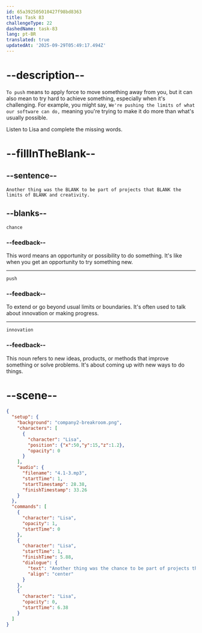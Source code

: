 ```yaml
---
id: 65a392505010427f98bd8363
title: Task 83
challengeType: 22
dashedName: task-83
lang: pt-BR
translated: true
updatedAt: '2025-09-29T05:49:17.494Z'
---
```


<!-- (Audio) Lisa: Another thing was the chance to be part of projects that push the limits of innovation and creativity. -->

# --description--

`To push` means to apply force to move something away from you, but it can also mean to try hard to achieve something, especially when it's challenging. For example,  you might say, `We're pushing the limits of what our software can do,` meaning you're trying to make it do more than what's usually possible.

Listen to Lisa and complete the missing words.

# --fillInTheBlank--

## --sentence--

`Another thing was the BLANK to be part of projects that BLANK the limits of BLANK and creativity.`

## --blanks--

`chance`

### --feedback--

This word means an opportunity or possibility to do something. It's like when you get an opportunity to try something new.

---

`push`

### --feedback--

To extend or go beyond usual limits or boundaries. It's often used to talk about innovation or making progress.

---

`innovation`

### --feedback--

This noun refers to new ideas, products, or methods that improve something or solve problems. It's about coming up with new ways to do things.

# --scene--

```json
{
  "setup": {
    "background": "company2-breakroom.png",
    "characters": [
      {
        "character": "Lisa",
        "position": {"x":50,"y":15,"z":1.2},
        "opacity": 0
      }
    ],
    "audio": {
      "filename": "4.1-3.mp3",
      "startTime": 1,
      "startTimestamp": 28.38,
      "finishTimestamp": 33.26
    }
  },
  "commands": [
    {
      "character": "Lisa",
      "opacity": 1,
      "startTime": 0
    },
    {
      "character": "Lisa",
      "startTime": 1,
      "finishTime": 5.88,
      "dialogue": {
        "text": "Another thing was the chance to be part of projects that push the limits of innovation and creativity.",
        "align": "center"
      }
    },
    {
      "character": "Lisa",
      "opacity": 0,
      "startTime": 6.38
    }
  ]
}
```
